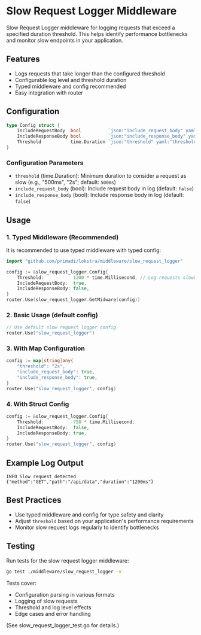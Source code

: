 # Slow Request Logger Middleware

Slow Request Logger middleware for logging requests that exceed a specified duration threshold. This helps identify performance bottlenecks and monitor slow endpoints in your application.

## Features

- Logs requests that take longer than the configured threshold
- Configurable log level and threshold duration
- Typed middleware and config recommended
- Easy integration with router

## Configuration

```go
type Config struct {
    IncludeRequestBody  bool          `json:"include_request_body" yaml:"include_request_body"`
    IncludeResponseBody bool          `json:"include_response_body" yaml:"include_response_body"`
    Threshold           time.Duration `json:"threshold" yaml:"threshold"`
}
```

### Configuration Parameters

- `threshold` (time.Duration): Minimum duration to consider a request as slow (e.g., "500ms", "2s"; default: `500ms`)
- `include_request_body` (bool): Include request body in log (default: `false`)
- `include_response_body` (bool): Include response body in log (default: `false`)

## Usage

### 1. Typed Middleware (Recommended)

It is recommended to use typed middleware with typed config:

```go
import "github.com/primadi/lokstra/middleware/slow_request_logger"

config := &slow_request_logger.Config{
    Threshold:           1200 * time.Millisecond, // Log requests slower than 1.2 seconds
    IncludeRequestBody:  true,
    IncludeResponseBody: false,
}
router.Use(slow_request_logger.GetMidware(config))
```

### 2. Basic Usage (default config)

```go
// Use default slow request logger config
router.Use("slow_request_logger")
```

### 3. With Map Configuration

```go
config := map[string]any{
    "threshold": "2s",
    "include_request_body": true,
    "include_response_body": true,
}
router.Use("slow_request_logger", config)
```

### 4. With Struct Config

```go
config := &slow_request_logger.Config{
    Threshold:           750 * time.Millisecond,
    IncludeRequestBody:  false,
    IncludeResponseBody: true,
}
router.Use("slow_request_logger", config)
```

## Example Log Output

```
INFO Slow request detected {"method":"GET","path":"/api/data","duration":"1200ms"}
```

## Best Practices

- Use typed middleware and config for type safety and clarity
- Adjust `threshold` based on your application's performance requirements
- Monitor slow request logs regularly to identify bottlenecks

## Testing

Run tests for the slow request logger middleware:

```bash
go test ./middleware/slow_request_logger -v
```

Tests cover:
- Configuration parsing in various formats
- Logging of slow requests
- Threshold and log level effects
- Edge cases and error handling

(See slow_request_logger_test.go for details.)
